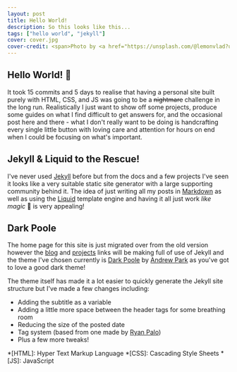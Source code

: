 ```yaml
---
layout: post
title: Hello World!
description: So this looks like this...
tags: ["hello world", "jekyll"]
cover: cover.jpg
cover-credit: <span>Photo by <a href="https://unsplash.com/@lemonvlad?utm_source=unsplash&amp;utm_medium=referral&amp;utm_content=creditCopyText">Vladislav Klapin</a> on <a href="https://unsplash.com/s/photos/hello?utm_source=unsplash&amp;utm_medium=referral&amp;utm_content=creditCopyText">Unsplash</a></span>
---
```


## Hello World! :wave:

It took 15 commits and 5 days to realise that having a personal site built purely with HTML, CSS, and JS was going to be a ~~nightmare~~ challenge in the long run. Realistically I just want to show off some projects, produce some guides on what I find difficult to get answers for, and the occasional post here and there - what I don't really want to be doing is handcrafting every single little button with loving care and attention for hours on end when I could be focusing on what's important.  

## Jekyll & Liquid to the Rescue!

I've never used [Jekyll][jekyll] before but from the docs and a few projects I've seen it looks like a very suitable static site generator with a large supporting community behind it. The idea of just writing all my posts in [Markdown][markdown] as well as using the [Liquid][liquid] template engine and having it all just work *like magic* :tada: is very appealing!  

## Dark Poole

The home page for this site is just migrated over from the old version however the [blog][blog] and [projects][projects] links will be making full of use of Jekyll and the theme I've chosen currently is [Dark Poole][dark-poole] by [Andrew Park][andrew-park] as you've got to love a good dark theme!

The theme itself has made it a lot easier to quickly generate the Jekyll site structure but I've made a few changes including:

* Adding the subtitle as a variable
* Adding a little more space between the header tags for some breathing room
* Reducing the size of the posted date
* Tag system (based from one made by [Ryan Palo][ryan-palo])
* Plus a few more tweaks!
  
<!-- Links -->

<!-- Project Specific -->
[blog]: https://samwelek.co.uk/blog/
[projects]: https://samwelek.co.uk/projects/

<!-- 3rd Party -->
[jekyll]: https://jekyllrb.com/
[markdown]: https://daringfireball.net/projects/markdown/
[liquid]: https://shopify.github.io/liquid/

<!-- References -->
[dark-poole]: https://github.com/andrewhwanpark/dark-poole/
[andrew-park]: https://github.com/andrewhwanpark
[ryan-palo]: https://www.assertnotmagic.com/2017/04/25/jekyll-tags-the-easy-way/

<!-- Acronyms -->
*[HTML]: Hyper Text Markup Language
*[CSS]: Cascading Style Sheets
*[JS]: JavaScript

